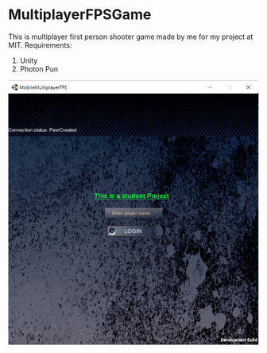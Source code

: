 # MultiplayerFPSGame
This is multiplayer first person shooter game made by me for my project at MIT.
Requirements:
1. Unity
2. Photon Pun



![](images/unity1.png)










